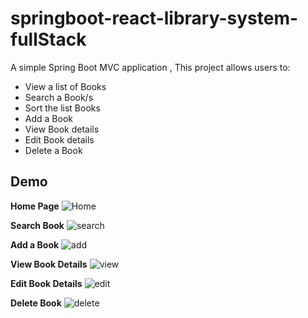 # springboot-react-library-system-fullStack

A simple Spring Boot MVC application ,  This project allows users to:  
- View a list of Books
- Search a Book/s
- Sort the list Books
- Add a Book
- View Book details
- Edit Book details
- Delete a Book

  
## Demo

**Home Page**
![Home](https://github.com/user-attachments/assets/295946de-1895-4b97-a893-89cebfb41391)


**Search Book**
![search](https://github.com/user-attachments/assets/0b2acc07-d481-4d66-87c3-ee09031e1d1b)


**Add a Book**
![add](https://github.com/user-attachments/assets/a6b89bca-0dc7-4d27-90a7-11a7185b1ffc)


**View Book Details**
![view](https://github.com/user-attachments/assets/7f31a240-13ba-4c9d-84f7-ee0dabf65f8e)


**Edit Book Details**
![edit](https://github.com/user-attachments/assets/585864dd-b118-4873-8dcd-8199623cafe2)


**Delete Book**
![delete](https://github.com/user-attachments/assets/7280bfcc-1709-4ed9-bb24-b696af6559d8)
